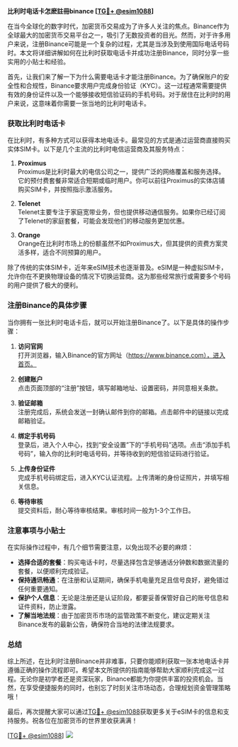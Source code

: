 **比利时电话卡怎麽註冊binance [[TG💪+ @esim1088](https://t.me/s/esim1088)]**

在当今全球化的数字时代，加密货币交易成为了许多人关注的焦点。Binance作为全球最大的加密货币交易平台之一，吸引了无数投资者的目光。然而，对于许多用户来说，注册Binance可能是一个复杂的过程，尤其是当涉及到使用国际电话号码时。本文将详细讲解如何在比利时获取电话卡并成功注册Binance，同时分享一些实用的小贴士和经验。

首先，让我们来了解一下为什么需要电话卡才能注册Binance。为了确保账户的安全性和合规性，Binance要求用户完成身份验证（KYC）。这一过程通常需要提供有效的身份证件以及一个能够接收短信验证码的手机号码。对于居住在比利时的用户来说，这意味着你需要一张当地的比利时电话卡。

### 获取比利时电话卡

在比利时，有多种方式可以获得本地电话卡。最常见的方式是通过运营商直接购买实体SIM卡。以下是几个主流的比利时电信运营商及其服务特点：

1. **Proximus**  
   Proximus是比利时最大的电信公司之一，提供广泛的网络覆盖和服务选择。它的预付费套餐非常适合短期或临时用户。你可以前往Proximus的实体店铺购买SIM卡，并按照指示激活服务。

2. **Telenet**  
   Telenet主要专注于家庭宽带业务，但也提供移动通信服务。如果你已经订阅了Telenet的家庭套餐，可能会发现他们的移动服务更加优惠。

3. **Orange**  
   Orange在比利时市场上的份额虽然不如Proximus大，但其提供的资费方案灵活多样，适合不同预算的用户。

除了传统的实体SIM卡，近年来eSIM技术也逐渐普及。eSIM是一种虚拟SIM卡，允许你在不更换物理设备的情况下切换运营商。这为那些经常旅行或需要多个号码的用户提供了极大的便利。

### 注册Binance的具体步骤

当你拥有一张比利时电话卡后，就可以开始注册Binance了。以下是具体的操作步骤：

1. **访问官网**  
   打开浏览器，输入Binance的官方网址（https://www.binance.com），进入首页。

2. **创建账户**  
   点击页面顶部的“注册”按钮，填写邮箱地址、设置密码，并同意相关条款。

3. **验证邮箱**  
   注册完成后，系统会发送一封确认邮件到你的邮箱。点击邮件中的链接以完成邮箱验证。

4. **绑定手机号码**  
   登录后，进入个人中心，找到“安全设置”下的“手机号码”选项。点击“添加手机号码”，输入你的比利时电话号码，并等待收到的短信验证码进行验证。

5. **上传身份证件**  
   完成手机号码绑定后，进入KYC认证流程。上传清晰的身份证照片，并填写相关信息。

6. **等待审核**  
   提交资料后，耐心等待审核结果。审核时间一般为1-3个工作日。

### 注意事项与小贴士

在实际操作过程中，有几个细节需要注意，以免出现不必要的麻烦：

- **选择合适的套餐**：购买电话卡时，尽量选择包含足够通话分钟数和数据流量的套餐，以便顺利完成验证。
- **保持通讯畅通**：在注册和认证期间，确保手机电量充足且信号良好，避免错过任何重要通知。
- **保护个人信息**：无论是注册还是认证阶段，都要妥善保管好自己的账号信息和证件资料，防止泄露。
- **了解当地法规**：由于加密货币市场的监管政策不断变化，建议定期关注Binance发布的最新公告，确保符合当地的法律法规要求。

### 总结

综上所述，在比利时注册Binance并非难事，只要你能顺利获取一张本地电话卡并遵循正确的操作流程即可。希望本文所提供的指南能够帮助大家顺利完成这一过程。无论你是初学者还是资深玩家，Binance都能为你提供丰富的投资机会。当然，在享受便捷服务的同时，也别忘了时刻关注市场动态，合理规划资金管理策略哦！

最后，再次提醒大家可以通过[TG💪+ @esim1088](https://t.me/s/esim1088)获取更多关于eSIM卡的信息和支持服务。祝各位在加密货币的世界里收获满满！

[[TG💪+ @esim1088](https://t.me/s/esim1088)] ![](https://i.postimg.cc/4NQfJmqS/Snipaste-2025-05-13-00-14-12.png)